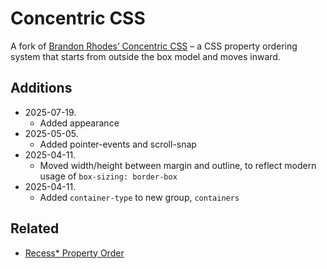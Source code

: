 
Concentric CSS
================================================================================

A fork of [Brandon Rhodes’ Concentric CSS](https://github.com/brandon-rhodes/Concentric-CSS)
– a CSS property ordering system that starts from outside the box model and moves inward.


Additions
----------------------------------------

-   2025-07-19.
    -   Added appearance
-   2025-05-05.
    -   Added pointer-events and scroll-snap
-   2025-04-11.
    -   Moved width/height between margin and outline, to reflect modern usage of `box-sizing: border-box`
-   2025-04-11.
    -   Added `container-type` to new group, `containers`


Related
----------------------------------------

-   [Recess* Property Order](https://github.com/stormwarning/stylelint-config-recess-order/)
